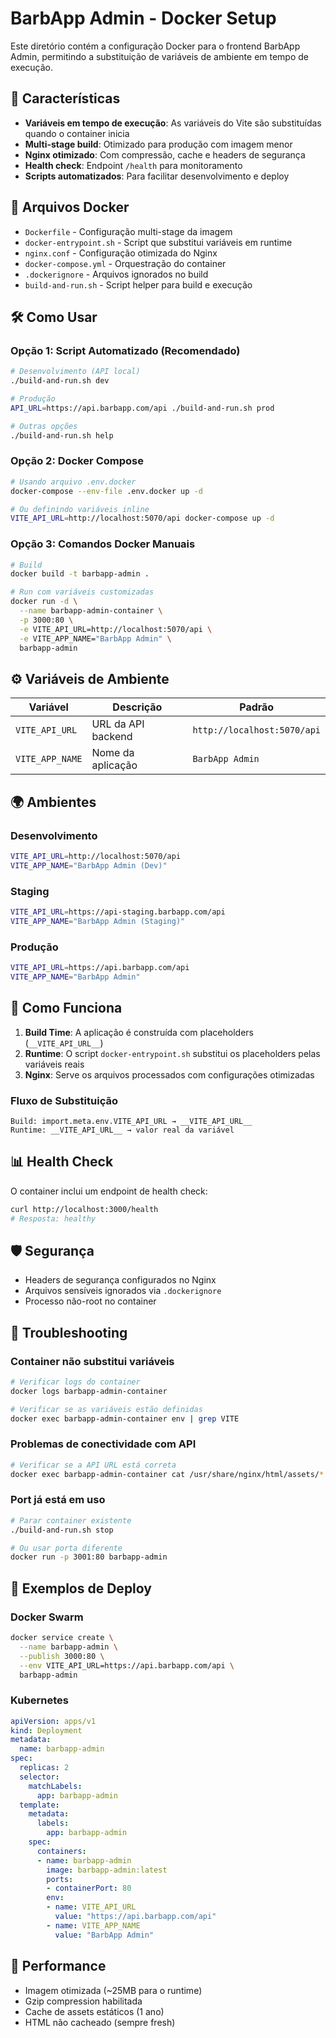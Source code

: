 # BarbApp Admin - Docker Setup

Este diretório contém a configuração Docker para o frontend BarbApp Admin, permitindo a substituição de variáveis de ambiente em tempo de execução.

## 🚀 Características

- **Variáveis em tempo de execução**: As variáveis do Vite são substituídas quando o container inicia
- **Multi-stage build**: Otimizado para produção com imagem menor
- **Nginx otimizado**: Com compressão, cache e headers de segurança
- **Health check**: Endpoint `/health` para monitoramento
- **Scripts automatizados**: Para facilitar desenvolvimento e deploy

## 📁 Arquivos Docker

- `Dockerfile` - Configuração multi-stage da imagem
- `docker-entrypoint.sh` - Script que substitui variáveis em runtime
- `nginx.conf` - Configuração otimizada do Nginx
- `docker-compose.yml` - Orquestração do container
- `.dockerignore` - Arquivos ignorados no build
- `build-and-run.sh` - Script helper para build e execução

## 🛠️ Como Usar

### Opção 1: Script Automatizado (Recomendado)

```bash
# Desenvolvimento (API local)
./build-and-run.sh dev

# Produção
API_URL=https://api.barbapp.com/api ./build-and-run.sh prod

# Outras opções
./build-and-run.sh help
```

### Opção 2: Docker Compose

```bash
# Usando arquivo .env.docker
docker-compose --env-file .env.docker up -d

# Ou definindo variáveis inline
VITE_API_URL=http://localhost:5070/api docker-compose up -d
```

### Opção 3: Comandos Docker Manuais

```bash
# Build
docker build -t barbapp-admin .

# Run com variáveis customizadas
docker run -d \
  --name barbapp-admin-container \
  -p 3000:80 \
  -e VITE_API_URL=http://localhost:5070/api \
  -e VITE_APP_NAME="BarbApp Admin" \
  barbapp-admin
```

## ⚙️ Variáveis de Ambiente

| Variável | Descrição | Padrão |
|----------|-----------|---------|
| `VITE_API_URL` | URL da API backend | `http://localhost:5070/api` |
| `VITE_APP_NAME` | Nome da aplicação | `BarbApp Admin` |

## 🌍 Ambientes

### Desenvolvimento
```bash
VITE_API_URL=http://localhost:5070/api
VITE_APP_NAME="BarbApp Admin (Dev)"
```

### Staging
```bash
VITE_API_URL=https://api-staging.barbapp.com/api
VITE_APP_NAME="BarbApp Admin (Staging)"
```

### Produção
```bash
VITE_API_URL=https://api.barbapp.com/api
VITE_APP_NAME="BarbApp Admin"
```

## 🔧 Como Funciona

1. **Build Time**: A aplicação é construída com placeholders (`__VITE_API_URL__`)
2. **Runtime**: O script `docker-entrypoint.sh` substitui os placeholders pelas variáveis reais
3. **Nginx**: Serve os arquivos processados com configurações otimizadas

### Fluxo de Substituição

```
Build: import.meta.env.VITE_API_URL → __VITE_API_URL__
Runtime: __VITE_API_URL__ → valor real da variável
```

## 📊 Health Check

O container inclui um endpoint de health check:

```bash
curl http://localhost:3000/health
# Resposta: healthy
```

## 🛡️ Segurança

- Headers de segurança configurados no Nginx
- Arquivos sensíveis ignorados via `.dockerignore`
- Processo não-root no container

## 🐛 Troubleshooting

### Container não substitui variáveis
```bash
# Verificar logs do container
docker logs barbapp-admin-container

# Verificar se as variáveis estão definidas
docker exec barbapp-admin-container env | grep VITE
```

### Problemas de conectividade com API
```bash
# Verificar se a API URL está correta
docker exec barbapp-admin-container cat /usr/share/nginx/html/assets/*.js | grep -o 'http[s]*://[^"]*api'
```

### Port já está em uso
```bash
# Parar container existente
./build-and-run.sh stop

# Ou usar porta diferente
docker run -p 3001:80 barbapp-admin
```

## 📝 Exemplos de Deploy

### Docker Swarm
```bash
docker service create \
  --name barbapp-admin \
  --publish 3000:80 \
  --env VITE_API_URL=https://api.barbapp.com/api \
  barbapp-admin
```

### Kubernetes
```yaml
apiVersion: apps/v1
kind: Deployment
metadata:
  name: barbapp-admin
spec:
  replicas: 2
  selector:
    matchLabels:
      app: barbapp-admin
  template:
    metadata:
      labels:
        app: barbapp-admin
    spec:
      containers:
      - name: barbapp-admin
        image: barbapp-admin:latest
        ports:
        - containerPort: 80
        env:
        - name: VITE_API_URL
          value: "https://api.barbapp.com/api"
        - name: VITE_APP_NAME
          value: "BarbApp Admin"
```

## 🚀 Performance

- Imagem otimizada (~25MB para o runtime)
- Gzip compression habilitada
- Cache de assets estáticos (1 ano)
- HTML não cacheado (sempre fresh)